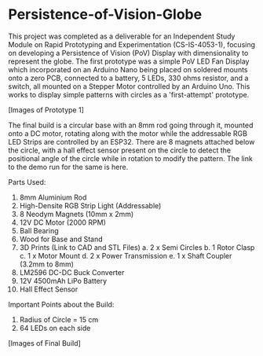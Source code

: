 # Persistence-of-Vision-Globe

This project was completed as a deliverable for an Independent Study Module on Rapid Prototyping and Experimentation (CS-IS-4053-1), focusing on developing a Persistence of Vision (PoV) Display with dimensionality to represent the globe. The first prototype was a simple PoV LED Fan Display which incorporated on an Arduino Nano being placed on soldered mounts onto a zero PCB, connected to a battery, 5 LEDs, 330 ohms resistor, and a switch, all mounted on a Stepper Motor controlled by an Arduino Uno. This works to display simple patterns with circles as a 'first-attempt' prototype.

[Images of Prototype 1]

The final build is a circular base with an 8mm rod going through it, mounted onto a DC motor, rotating along with the motor while the addressable RGB LED Strips are controlled by an ESP32. There are 8 magnets attached below the circle, with a hall effect sensor present on the circle to detect the positional angle of the circle while in rotation to modify the pattern. The link to the demo run for the same is here.

Parts Used:
1. 8mm Aluminium Rod
2. High-Densite RGB Strip Light (Addressable)
3. 8 Neodym Magnets (10mm x 2mm)
4. 12V DC Motor (2000 RPM)
5. Ball Bearing
6. Wood for Base and Stand
7. 3D Prints (Link to CAD and STL Files)
  a. 2 x Semi Circles
  b. 1 Rotor Clasp
  c. 1 x Motor Mount
  d. 2 x Power Transmission
  e. 1 x Shaft Coupler (3.2mm to 8mm)
8. LM2596 DC-DC Buck Converter
9. 12V 4500mAh LiPo Battery
10. Hall Effect Sensor

Important Points about the Build:
1. Radius of Circle = 15 cm
2. 64 LEDs on each side

[Images of Final Build]
